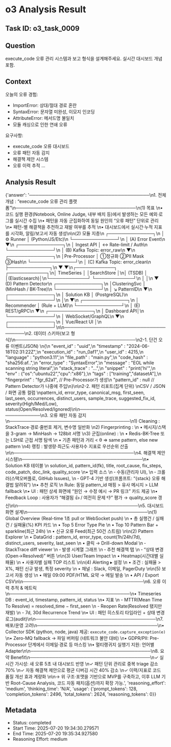 # o3 Analysis Result

## Task ID: o3_task_0009

## Question
execute_code 오류 관리 시스템과 보고 형식을 설계해주세요. 실시간 대시보드 개념 포함.

## Context

오늘의 오류 경험:
- ImportError: 상대/절대 경로 혼란
- SyntaxError: 문자열 미완성, 이모지 인코딩
- AttributeError: 메서드명 불일치
- 모듈 캐싱으로 인한 연쇄 오류

요구사항:
- execute_code 오류 대시보드
- 오류 패턴 자동 감지
- 해결책 제안 시스템
- 오류 이력 추적
...

## Analysis Result
{'answer': '──────────────────────────────────────\n1. 전체 개념 : “execute_code 오류 관리 플랫폼”\n──────────────────────────────────────\n(1) 목표  \n• 코드 실행 환경(Notebook, Online Judge, 내부 배치 등)에서 발생하는 모든 예외‧로그를 실시간 수집  \n• 패턴을 자동 군집화하여 동일 원인의 “오류 패턴” 단위로 관리  \n• 패턴-별 해결책을 추천하고 재발 여부를 추적  \n• 대시보드에서 실시간‧누적 지표를 시각화, 알림/보고서 자동 생성\n\n(2) 모듈 지층\n  ┌──────────────┐\n  │  ⚙ Runner   │ (Python/JS/Etc)\n  └──────────────┘\n        │ (A) Error Event\n        ▼\n  ┌──────────────┐\n  │  Ingest API  │  ↔ Rate-limit / Auth\n  └──────────────┘\n        │ (B) Kafka Topic: error_raw\n        ▼\n  ┌──────────────┐\n  │Pre-Processor │ ①정규화 ②PII Mask ③Hash\n  └──────────────┘\n        │ (C) Kafka Topic: error_clean\n        ├─────────────┐\n        ▼             ▼\n┌────────────┐  ┌────────────┐\n│ TimeSeries │  │SearchStore │\n│  (TSDB)    │  │(Elasticsearch)│\n└────────────┘  └────────────┘\n        │                │\n        ▼ (D) Pattern Detector\n  ┌──────────────┐\n  │ClusteringSvc │  (MinHash / BK-Tree)\n  └──────────────┘\n        │  ↘ PatternID\n        ▼\n  ┌──────────────┐\n  │ Solution KB  │  (PostgreSQL)\n  └──────────────┘\n        │\n        ▼\n  ┌──────────────┐\n  │ Recommender  │  (Rule + LLM)\n  └──────────────┘\n        │ (E) REST/gRPC\n        ▼\n  ┌──────────────┐\n  │ Dashboard API│\n  └──────────────┘\n        │ WebSocket/GraphQL\n        ▼\n  ┌──────────────┐\n  │ Vue/React UI │\n  └──────────────┘\n\n──────────────────────────────────────\n2. 데이터 스키마(보고 형식)\n──────────────────────────────────────\n2-1. 단건 오류 이벤트(JSON)  \n{\n  "event_id"      : "uuid",\n  "timestamp"     : "2024-06-18T02:31:22Z",\n  "execution_id"  : "run_0af1",\n  "user_id"       : 4215,\n  "language"      : "python3.11",\n  "file_path"     : "main.py",\n  "code_hash"     : "sha256:af..",\n  "error_type"    : "SyntaxError",\n  "message"       : "EOL while scanning string literal",\n  "stack_trace"   : "...",\n  "snippet"       : "print(\'hi\'",\n  "env"           : {"os":"ubuntu22","cpu":"x86"},\n  "tags"          : ["training","datasetA"],\n  "fingerprint"   : "fgr_62a1",          // Pre-Processor가 생성\n  "pattern_id"    : null                 // Pattern Detector가 나중에 주입\n}\n\n2-2. 패턴 리포트(집계 단위)  \nCSV / JSON / 화면 공통 컬럼  \npattern_id, error_type, canonical_msg, first_seen, last_seen, occurrences, distinct_users, sample_trace, suggested_fix_id, severity(High/Med/Low), status(Open/Resolved/Ignored)\n\n──────────────────────────────────────\n3. 오류 패턴 자동 감지\n──────────────────────────────────────\n1) Cleaning : StackTrace·경로·줄번호 제거, 변수명 일반화  \n2) Fingerprinting :  \n   • 메시지/스택을 3-gram → MinHash → 128bit 서명  \n3) 군집(online) :  \n   • Redis-BK-Tree 또는 LSH로 근접 서명 탐색  \n   • 기존 패턴과 거리 < θ ⇒ same pattern, else new pattern  \n4) 랭킹 : 발생량·최근도·사용자수 지표로 우선순위 산출\n\n──────────────────────────────────────\n4. 해결책 제안 시스템\n──────────────────────────────────────\n• Solution KB 테이블  \n  solution_id, pattern_id(fk), title, root_cause, fix_steps, code_patch, doc_link, quality_score  \n• 입력 소스  \n  ‑ 수동(관리자 UI),  \n  ‑ 크롤러(스택오버플로, GitHub Issues),  \n  ‑ GPT-4 기반 생성(프롬프트: “{stack} 오류 해결법 알려줘”)  \n• 추천 로직  \n  Rule: 동일 pattern_id 매핑 > 유사 메시지 > LLM fallback  \n• UI : 패턴 상세 화면에 “원인 → 수정 예시 → PR 링크” 카드 제공  \n• Feedback Loop : 사용자가 “해결됨 👍 / 여전히 문제 👎” 평가 → quality_score 갱신\n\n──────────────────────────────────────\n5. 대시보드 화면 설계\n──────────────────────────────────────\n(1) Global Overview (Real-time 1초 pull or WebSocket push)  \n   • 총 실행건 / 실패건 / 실패율(%) KPI 카드  \n   • Top 5 Error Type Pie  \n   • Top 10 Pattern Bar + sparkline(최근 24h)  \n   • 신규 오류 Feed(최근 50건 스트림)  \n\n(2) Pattern Explorer  \n   • DataGrid : pattern_id, error_type, count(1h/24h/7d), distinct_users, severity, last_seen  \n   • 클릭 → Drill-down Modal  \n       ‑ StackTrace diff viewer  \n       ‑ 발생 시계열 그래프  \n       ‑ 추천 해결책 탭  \n       ‑ “상태 변경(Open→Resolved)” 버튼  \n\n(3) User/Team Impact  \n   • Heatmap(시간대별 실패율)  \n   • 사용자별 실패 TOP 리스트  \n\n(4) Alerting ▸ 설정  \n   • 조건 : 실패율 > X%, 패턴 신규 발생, 특정 severity  \n   • 채널 : Slack, 이메일, PagerDuty  \n\n(5) 보고서 자동 생성  \n   • 매일 09:00 PDF/HTML 요약 → 메일 발송  \n   • API / Export CSV\n\n──────────────────────────────────────\n6. 오류 이력 추적 & 메트릭\n──────────────────────────────────────\n• Timeseries DB : event_id, timestamp, pattern_id, status  \n• 지표  \n  - MTTR(Mean Time To Resolve) = resolved_time − first_seen  \n  - Reopen Rate(Resolved 됐지만 재발)  \n  - 7d, 30d Recurrence Trend  \n• UI : 패턴 히스토리 타임라인 + 상태 변경 로그(audit)\n\n──────────────────────────────────────\n7. 배포/운영 고려\n──────────────────────────────────────\n• Collector SDK (python, node, java) 제공: `execute_code.capture_exception(e)`  \n• Zero-MQ fallback → 파일 버퍼링 (네트워크 불안 대비)  \n• GDPR/PII: Pre-Processor 단계에서 이메일·경로 등 마스킹  \n• 멀티랭귀지 실행기 지원: 언어별 Adapter\n\n──────────────────────────────────────\n8. 요약 Benefit\n──────────────────────────────────────\n✓ 실시간 가시성: 새 오류 5초 내 대시보드 반영  \n✓ 패턴 단위 관리로 중복 triage 감소 70%  \n✓ 자동 해결책 제안으로 평균 디버깅 시간 40% 감소  \n✓ 이력/지표로 코드 품질 개선 효과 계량화  \n\n→ 위 구조·포맷을 기반으로 MVP를 구축하고, 이후 LLM 기반 Root-Cause Analysis, 코드 자동 패치(옵션)까지 확장 가능.', 'reasoning_effort': 'medium', 'thinking_time': 'N/A', 'usage': {'prompt_tokens': 128, 'completion_tokens': 2496, 'total_tokens': 2624, 'reasoning_tokens': 0}}

## Metadata
- Status: completed
- Start Time: 2025-07-20 19:34:30.279571
- End Time: 2025-07-20 19:35:34.927580
- Reasoning Effort: medium
